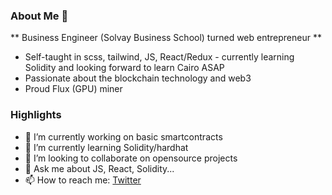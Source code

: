 ### About Me 👋
** Business Engineer (Solvay Business School) turned web entrepreneur **
- Self-taught in scss, tailwind, JS, React/Redux - currently learning Solidity and looking forward to learn Cairo ASAP
- Passionate about the blockchain technology and web3
- Proud Flux (GPU) miner

### Highlights
- 🔭 I’m currently working on basic smartcontracts
- 🌱 I’m currently learning Solidity/hardhat
- 👯 I’m looking to collaborate on opensource projects
- 💬 Ask me about JS, React, Solidity...
- 📫 How to reach me: [Twitter](https://twitter.com/Karim_Hadni)

